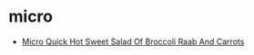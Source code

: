 # micro

 * [Micro Quick Hot Sweet Salad Of Broccoli Raab And Carrots](index/m/micro-quick-hot-sweet-salad-of-broccoli-raab-and-carrots-106236.json)
